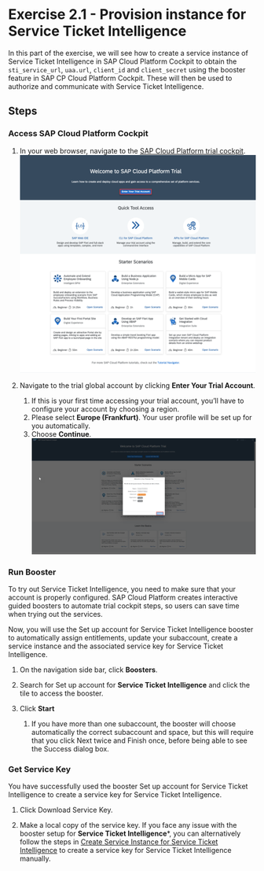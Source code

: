 # Exercise 2.1 - Provision instance for Service Ticket Intelligence

In this part of the exercise, we will see how to create a service instance of Service Ticket Intelligence in SAP Cloud Platform Cockpit to obtain the `sti_service_url`, `uaa.url`, `client_id` and `client_secret` using the booster feature in SAP CP Cloud Platform Cockpit. These will then be used to authorize and communicate with Service Ticket Intelligence. 

## Steps

### Access SAP Cloud Platform Cockpit

1. In your web browser, navigate to the [SAP Cloud Platform trial cockpit](https://cockpit.hanatrial.ondemand.com/).
   ![](../images/1.1.png)

1. Navigate to the trial global account by clicking **Enter Your Trial Account**.
   1. If this is your first time accessing your trial account, you’ll have to configure your account by choosing a region.
   1. Please select **Europe (Frankfurt)**. Your user profile will be set up for you automatically.
   1. Choose **Continue**.
      ![](../images/1.2.png)

### Run Booster
To try out Service Ticket Intelligence, you need to make sure that your account is properly configured. SAP Cloud Platform creates interactive guided boosters to automate trial cockpit steps, so users can save time when trying out the services.

Now, you will use the Set up account for Service Ticket Intelligence booster to automatically assign entitlements, update your subaccount, create a service instance and the associated service key for Service Ticket Intelligence.

1. On the navigation side bar, click **Boosters**.

1. Search for Set up account for **Service Ticket Intelligence** and click the tile to access the booster.

1. Click **Start**
   1. If you have more than one subaccount, the booster will choose automatically the correct subaccount and space, but this will require that you click Next twice and Finish once, before being able to see the Success dialog box.

### Get Service Key
You have successfully used the booster Set up account for Service Ticket Intelligence to create a service key for Service Ticket Intelligence.

1. Click Download Service Key.

1. Make a local copy of the service key. If you face any issue with the booster setup for **Service Ticket Intelligence***, you can alternatively follow the steps in [Create Service Instance for Service Ticket Intelligence](https://developers.sap.com/tutorials/cp-aibus-sti-service-instance.html) to create a service key for Service Ticket Intelligence manually.
